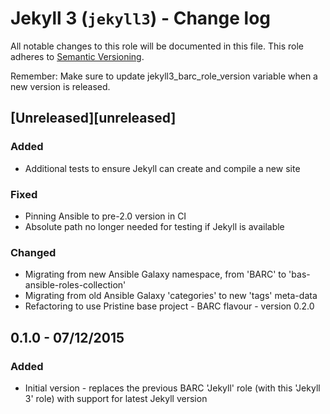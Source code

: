 # Jekyll 3 (`jekyll3`) - Change log
 
All notable changes to this role will be documented in this file.
This role adheres to [Semantic Versioning](http://semver.org/spec/v2.0.0.html).
 
Remember: Make sure to update jekyll3_barc_role_version variable when a new version is released.
 
## [Unreleased][unreleased]
 
### Added

* Additional tests to ensure Jekyll can create and compile a new site

### Fixed

* Pinning Ansible to pre-2.0 version in CI
* Absolute path no longer needed for testing if Jekyll is available

### Changed

* Migrating from new Ansible Galaxy namespace, from 'BARC' to 'bas-ansible-roles-collection'
* Migrating from old Ansible Galaxy 'categories' to new 'tags' meta-data
* Refactoring to use Pristine base project - BARC flavour - version 0.2.0

## 0.1.0 - 07/12/2015

### Added

* Initial version - replaces the previous BARC 'Jekyll' role (with this 'Jekyll 3' role) with support for latest Jekyll
version
